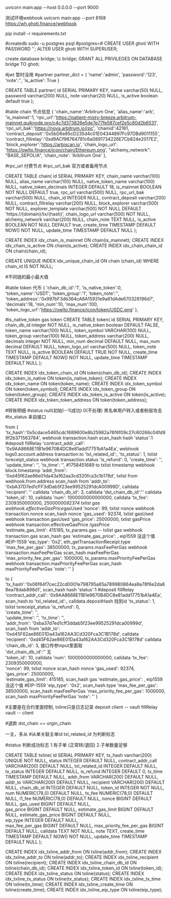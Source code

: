 uvicorn main:app --host 0.0.0.0 --port 9000

测试环境webhook
uvicorn main:app --port 8168
https://wh.ghoti.finance/webhook

pip install -r requirements.txt

#createdb
sudo -u postgres psql
#postgres=# 
CREATE USER ghoti WITH PASSWORD '';
ALTER USER ghoti WITH SUPERUSER;
<!-- postgres=# alter user ghoti with password ''; -->
create database bridge;
\c bridge;
GRANT ALL PRIVILEGES ON DATABASE bridge TO ghoti;

<!-- CREATE USER ghoti WITH PASSWORD '*#$dTDN!'; -->
<!-- ALTER USER ghoti WITH SUPERUSER; -->
<!-- alter user ghoti with password '*#$dTDN!'; -->
<!-- create database bridge; -->
<!-- GRANT ALL PRIVILEGES ON DATABASE bridge TO ghoti; -->

#jwt
暂时没用
#partner 
partner_dict = {
    'name':'admin',
    'password':'123',
    'note':'',
    'is_active': True
}

CREATE TABLE partner(
    id  SERIAL PRIMARY KEY,
    name varchar(50) NULL,
    password varchar(200) NULL,
    note varchar(20) NULL,
    is_active boolean default true
);

#table chain 节点信息
{
    'chain_name':'Arbitrum One',
    'alias_name':'arb',
    'is_mainnet':1,
    'rpc_url':'https://patient-misty-breeze.arbitrum-mainnet.quiknode.pro/c4c7d373826e5de7e77fe587cef2e5c80d2b6531',
    'rpc_url_bak':'https://nova.arbitrum.io/rpc',
    'chainid':42161,
    'contract_deposit':'0x5bD6e85cD235d4c01E04344897Fc97DBd9011155',
    'contract_fillrelay':'0xd9ACf96764781c6a0891734226E7Cb824e2017E2',
    'block_explorer':'https://arbiscan.io',
    'chain_logo_url': 'https://owlto.finance/icon/chain/Ethereum.png',
    "alchemy_network": "BASE_SEPOLIA",
    'chain_note': 'Arbitrum One'
},

#rpc_url  付费节点
#rpc_url_bak  官方或者备用节点

CREATE TABLE chain(
    id SERIAL PRIMARY KEY,
    chain_name varchar(100) NULL,
    alias_name varchar(100) NULL,
    native_token_name varchar(100) NULL,
    native_token_decimals INTEGER DEFAULT 18,
    is_mainnet BOOLEAN NOT NULL DEFAULT true,
    rpc_url varchar(500) NULL,
    rpc_url_bak varchar(500) NULL,
    chain_id INTEGER NULL,
    contract_deposit varchar(200) NULL,
    contract_fillrelay varchar(200) NULL,
    block_explorer varchar(500) NOT NULL,
    explorer_template varchar(500) NOT NULL DEFAULT 'https://{domain}/tx/{hash}',
    chain_logo_url varchar(500) NOT NULL,
    alchemy_network varchar(200) NULL,
    chain_note TEXT NULL,
    is_active BOOLEAN NOT NULL DEFAULT true,
    create_time TIMESTAMP DEFAULT NOW() NOT NULL,
    update_time TIMESTAMP DEFAULT NULL
);

CREATE INDEX idx_chain_is_mainnet ON chain(is_mainnet);
CREATE INDEX idx_chain_is_active ON chain(is_active);
CREATE INDEX idx_chain_chain_id ON chain(chain_id);

CREATE UNIQUE INDEX idx_unique_chain_id 
ON chain (chain_id) 
WHERE chain_id IS NOT NULL;

#不同链的最小最大值

#table token 代币
{
    'chain_db_id':'1',
    'is_native_token':0,
    'token_name':'USDT',
    'token_group':'1',
    'token_note':'',
    'token_address':'0x997bF3db364cA8A15931e9a61dAde670328196d7',
    'decimals':18, 
    'min_num':10, 
    'max_num':100,
    'token_logo_url':'https://owlto.finance/icon/token/USDC.png'
},

#is_native_token gas token
CREATE TABLE token(
    id  SERIAL PRIMARY KEY,
    chain_db_id integer NOT NULL,
    is_native_token boolean DEFAULT FALSE,
    token_name varchar(100) NULL,
    token_symbol VARCHAR(100) NULL,
    token_group varchar(100) NULL,
    token_address varchar(200) NULL,
    decimals integer NOT NULL,
    min_num decimal DEFAULT NULL,
    max_num decimal DEFAULT NULL,
    token_logo_url varchar(500) NULL,
    token_note TEXT NULL,
    is_active BOOLEAN DEFAULT TRUE NOT NULL,
    create_time TIMESTAMP DEFAULT NOW() NOT NULL,
    update_time TIMESTAMP DEFAULT NULL
);

CREATE INDEX idx_token_chain_id ON token(chain_db_id);
CREATE INDEX idx_token_is_native ON token(is_native_token);
CREATE INDEX idx_token_name ON token(token_name);
CREATE INDEX idx_token_symbol ON token(token_symbol);
CREATE INDEX idx_token_group ON token(token_group);
CREATE INDEX idx_token_is_active ON token(is_active);
CREATE INDEX idx_token_token_address ON token(token_address);

#转账明细
#status
null(初始)--1(成功)
0(不处理) 黑名单用户转入或者粉层攻击
#tx_status
来自接口

from 
{
    'tx_hash':'0x5cdace5465cdc1689600e8b25982a76f6f09c27c60266c04fd99f2b371563784', webhook transaction.hash  scan_hash hash
    'status':1
    #deposit fillRelay
    'contract_addr_call': '0x9AA8668E11B1e9670B4DC8e81add17751bA1a4Ea',    webhook logs0.account.address  transaction.to 
    'txl_related_id':,
    'tx_status': 1,   txlist txreceipt_status  webhook transaction.status
    'is_refund': 0,
    'create_time': '',
    'update_time': '',
    'tx_time': '',  #1758451689 to  txlist timestamp   webhook block.timestamp
    'addr_from': '0xd45f62ae86e01da43a162aa3cd320fca3c1b178d',  txlist from  webhook.from.address scan_hash from
    'addr_to': '0xbA37D7ed1cFF3dDab5f23ee99525291dcA00999D',   calldata  
    'recipient': '' calldata
    'chain_db_id': 3,          calldata 
    'dst_chain_db_id':''       calldata
    'token_id': 10,            calldata 
    'num': 1000000000000000,   calldata 
    'tx_fee': 2309350000000,   25000000*92374  txlist gas    webhook.effectiveGasPrice*gasUsed
    'nonce': 99,  txlist nonce    webhook transaction.nonce  scan_hash nonce
    'gas_used': 92374,   txlist gasUsed    webhook transaction.gasUsed 
    'gas_price': 25000000,  txlist gasPrice   webhook transaction.effectiveGasPrice /gasPrice  
    'estimate_gas_limit': 415185,  tx_params.gas -- txlist gas    webhook transaction.gas  scan_hash gas
    'estimate_gas_price': ,   eip1559 没这个值
    #EIP-1559 
    'eip_type': '0x2',  eth_getTransactionReceipt.type
    'max_fee_per_gas': 38500000,          tx_params.maxFeePerGas     webhook transaction.maxFeePerGas scan_hash maxFeePerGas
    'max_priority_fee_per_gas': 1000000,   tx_params.maxPriorityFeePerGas   webhook transaction.maxPriorityFeePerGas scan_hash maxPriorityFeePerGas
    'note': ''
}

to
{
    'tx_hash':'0x06f64f7cec22cd0001e798795a65a789980864ea9a78f6e2da68ea78dab898d1',  scan_hash hash
    'status':1
    #deposit fillRelay
    'contract_addr_call': '0x9AA8668E11B1e9670B4DC8e81add17751bA1a4Ea',   scan_hash.to 
    'txl_related_id':,  calldata.depositHash 找到id
    'tx_status': 1,   txlist txreceipt_status
    'is_refund': 0,   
    'create_time': '',  
    'update_time': '', 
    'tx_time': '',  
    'addr_from': '0xba37d7ed1cff3ddab5f23ee99525291dca00999d',  scan_hash from
    'addr_to': '0xd45F62ae86E01Da43a162AA3Cd320Fca3C1B178d',    calldata  
    'recipient': '0xd45F62ae86E01Da43a162AA3Cd320Fca3C1B178d'   calldata
    'chain_db_id': 3,         接口传参input里面取       
    'dst_chain_db_id':''      无    
    'token_id': 10,            calldata 
    'num': 1000000000000000,   calldata 
    'tx_fee': 2309350000000,   
    'nonce': 99,  txlist nonce   scan_hash nonce
    'gas_used': 92374,      
    'gas_price': 25000000,   
    'estimate_gas_limit': 415185,  scan_hash gas
    'estimate_gas_price': ,   eip1559 没这个值
    #EIP-1559 
    'eip_type': '0x2',   scan_hash.type
    'max_fee_per_gas': 38500000,           scan_hash maxFeePerGas
    'max_priority_fee_per_gas': 1000000,   scan_hash maxPriorityFeePerGas
    'note': ''
}

#主要是在合约里面控制,  txline只是日志记录
deposit client -- vault
fillRelay vault -- client

#退款
dst_chain == orgin_chain

一主，多从
#从单关联主单id
txl_related_id 为判断标志

#status
判断成功标志
1.有子单 (正常转/退回)
2.子单数量足够

CREATE TABLE txline(
    id  SERIAL PRIMARY KEY,
    tx_hash varchar(200) UNIQUE NOT NULL,
    status INTEGER DEFAULT NULL,
    contract_addr_call VARCHAR(200) DEFAULT NULL,
    txl_related_id INTEGER DEFAULT NULL, 
    tx_status INTEGER DEFAULT NULL,
    is_refund INTEGER DEFAULT 0,
    tx_time TIMESTAMP DEFAULT NULL,
    addr_from VARCHAR(200) DEFAULT NULL,
    addr_to VARCHAR(200) DEFAULT NULL,
    recipient VARCHAR(200) DEFAULT NULL,
    chain_db_id INTEGER DEFAULT NULL,
    token_id INTEGER NOT NULL,
    num NUMERIC(78,0) DEFAULT NULL,
    tx_fee NUMERIC(78,0) DEFAULT NULL,
    l1_fee NUMERIC(78,0) DEFAULT NULL,
    nonce BIGINT DEFAULT NULL,
    gas_used BIGINT DEFAULT NULL,  
    gas_price BIGINT DEFAULT NULL,
    estimate_gas_limit BIGINT DEFAULT NULL, 
    estimate_gas_price BIGINT DEFAULT NULL,  
    eip_type INTEGER DEFAULT NULL,  
    max_fee_per_gas BIGINT DEFAULT NULL,
    max_priority_fee_per_gas BIGINT DEFAULT NULL,
    calldata TEXT NOT NULL,
    note TEXT,
    create_time TIMESTAMP DEFAULT NOW() NOT NULL,
    update_time TIMESTAMP DEFAULT NULL
);

CREATE INDEX idx_txline_addr_from ON txline(addr_from);
CREATE INDEX idx_txline_addr_to ON txline(addr_to);
CREATE INDEX idx_txline_recipient ON txline(recipient);
CREATE INDEX idx_txline_chain_db_id ON txline(chain_db_id);
CREATE INDEX idx_txline_token_id ON txline(token_id);
CREATE INDEX idx_txline_status ON txline(status);
CREATE INDEX idx_txline_tx_status ON txline(tx_status);
CREATE INDEX idx_txline_tx_time ON txline(tx_time);
CREATE INDEX idx_txline_create_time ON txline(create_time);
CREATE INDEX idx_txline_eip_type ON txline(eip_type);